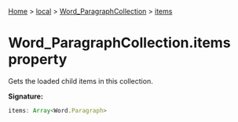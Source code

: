 [Home](./index) &gt; [local](local.md) &gt; [Word\_ParagraphCollection](local.word_paragraphcollection.md) &gt; [items](local.word_paragraphcollection.items.md)

# Word\_ParagraphCollection.items property

Gets the loaded child items in this collection.

**Signature:**
```javascript
items: Array<Word.Paragraph>
```
